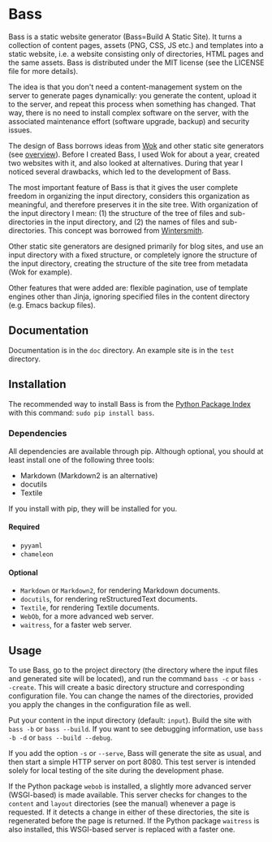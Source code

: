 Bass
====

Bass is a static website generator (Bass=Build A Static Site). It turns a
collection of content pages, assets (PNG, CSS, JS etc.) and templates into a
static website, i.e. a website consisting only of directories, HTML pages and
the same assets. Bass is distributed under the MIT license (see the LICENSE
file for more details).

The idea is that you don't need a content-management system on the server to
generate pages dynamically: you generate the content, upload it to the server,
and repeat this process when something has changed. That way, there is no need
to install complex software on the server, with the associated maintenance
effort (software upgrade, backup) and security issues.

The design of Bass borrows ideas from [Wok][wok] and other static site
generators (see [overview][static]). Before I created Bass, I used Wok for
about a year, created two websites with it, and also looked at alternatives.
During that year I noticed several drawbacks, which led to the development of Bass.

The most important feature of Bass is that it gives the user complete freedom
in organizing the input directory, considers this organization as meaningful,
and therefore preserves it in the site tree.
With organization of the input directory I mean: (1) the structure
of the tree of files and sub-directories in the input directory,
and (2) the names of files and sub-directories. This concept was borrowed from
[Wintersmith][wintersmith].

Other static site generators are designed primarily for blog sites, and
use an input directory with a fixed structure, or completely ignore
the structure of the input directory, creating the structure of the site
tree from metadata (Wok for example).

Other features that were added are: flexible pagination, use of template
engines other than Jinja, ignoring specified files in the content directory
(e.g. Emacs backup files).

[wok]: https://github.com/mythmon/wok
[static]: https://www.staticgen.com/
[wintersmith]: https://github.com/jnordberg/wintersmith

Documentation
-------------

Documentation is in the `doc` directory.
An example site is in the `test` directory.

Installation
------------

The recommended way to install Bass is from the [Python Package Index][pypi]
with this command: `sudo pip install bass`.

[pypi]: http://pypi.python.org/pypi

### Dependencies

All dependencies are available through pip. Although optional, you should at least
install one of the following three tools:

- Markdown (Markdown2 is an alternative)
- docutils
- Textile

If you install with pip, they will be installed for you.

#### Required

-   `pyyaml`
-   `chameleon`

#### Optional

-   `Markdown` or `Markdown2`, for rendering Markdown documents.
-   `docutils`, for rendering reStructuredText documents.
-   `Textile`, for rendering Textile documents.
-   `WebOb`, for a more advanced web server.
-   `waitress`, for a faster web server.

Usage
-----

To use Bass, go to the project directory (the directory where the input files
and generated site will be located), and run the command `bass -c` or `bass --create`. This will
create a basic directory structure and corresponding configuration file. You
can change the names of the directories, provided you apply the changes in the
configuration file as well.

Put your content in the input directory (default: `input`). Build the site with
`bass -b` or `bass --build`. If you want to see debugging information, use
`bass -b -d` or `bass --build --debug`.

If you add the option `-s` or `--serve`, Bass will generate the site as usual,
and then start a simple HTTP server on port 8080. This test server is intended solely
for local testing of the site during the development phase.

If the Python package `webob` is installed, a slightly more advanced server
(WSGI-based) is made available. This server checks for changes to the `content` and
`layout` directories (see the manual) whenever a page is requested. If it detects a
change in either of these directories, the site is regenerated before the page
is returned. If the Python package `waitress` is also installed, this WSGI-based
server is replaced with a faster one.